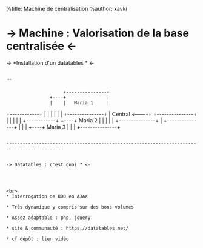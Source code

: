 %title: Machine de centralisation
%author: xavki




-> Machine : Valorisation de la base centralisée <-
=========

-> *Installation d'un datatables * <-


<br>
```


                         +---------------+
                    +----+               |
                    |    |   Maria 1     |
  +------------+    |    |               |
  |            |    |    +---------------+
  |  Central   <----+    +---------------+
  |            |    |    |               |
  +------------+    +----+   Maria 2     |
                    |    |               |
                    |    +---------------+
                    |    +---------------+
                    |    |               |
                    +----+   Maria 3     |
                         |               |
                         +---------------+

```

------------------------------------------------------------------------------------------


-> Datatables : c'est quoi ? <-




<br>
* Interrogation de BDD en AJAX

* Très dynamique y compris sur des bons volumes

* Assez adaptable : php, jquery

* site & communauté : https://datatables.net/

* cf dépôt : lien vidéo

